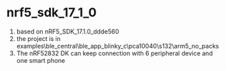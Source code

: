 # nrf5_sdk_17_1_0
1. based on nRF5_SDK_17.1.0_ddde560
2. the project is in examples\ble_central\ble_app_blinky_c\pca10040\s132\arm5_no_packs
3. The nRF52832 DK can keep connection with 6 peripheral device and one smart phone 

